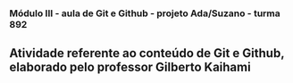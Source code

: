 ### Módulo III - aula de Git e Github - projeto Ada/Suzano - turma 892
## Atividade referente ao conteúdo de Git e Github, elaborado pelo professor Gilberto Kaihami